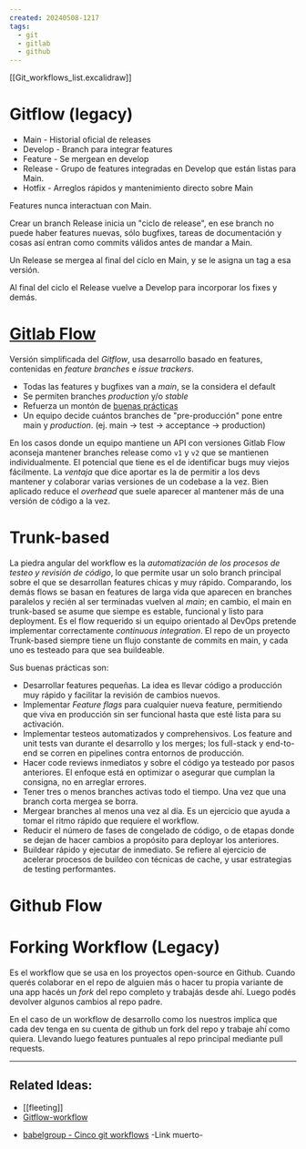 ```yaml
---
created: 20240508-1217
tags:
  - git
  - gitlab
  - github
---
```

[[Git_workflows_list.excalidraw]]
# Gitflow (legacy)

- Main - Historial oficial de releases
- Develop - Branch para integrar features
- Feature - Se mergean en develop
- Release - Grupo de features integradas en Develop que están listas para Main.
- Hotfix - Arreglos rápidos y mantenimiento directo sobre Main

Features nunca interactuan con Main.

Crear un branch Release inicia un "ciclo de release", en ese branch no puede haber features nuevas, sólo bugfixes, tareas de documentación y cosas así entran como commits válidos antes de mandar a Main.

Un Release se mergea al final del ciclo en Main, y se le asigna un tag a esa versión.

Al final del ciclo el Release vuelve a Develop para incorporar los fixes y demás.


# [Gitlab Flow](https://about.gitlab.com/topics/version-control/what-is-gitlab-flow/)

Versión simplificada del *Gitflow*, usa desarrollo basado en features, contenidas en _feature branches_ e _issue trackers_.

- Todas las features y bugfixes van a *main*, se la considera el default
- Se permiten branches _production_ y/o _stable_
- Refuerza un montón de [buenas prácticas](https://about.gitlab.com/topics/version-control/what-are-gitlab-flow-best-practices/)
- Un equipo decide cuántos branches de "pre-producción" pone entre main y _production_. (ej. main -> test -> acceptance -> production)

En los casos donde un equipo mantiene un API con versiones Gitlab Flow aconseja mantener branches release como `v1` y `v2` que se mantienen individualmente. El potencial que tiene es el de identificar bugs muy viejos fácilmente.
La *ventaja* que dice aportar es la de permitir a los devs mantener y colaborar varias versiones de un codebase a la vez. Bien aplicado reduce el _overhead_ que suele aparecer al mantener más de una versión de código a la vez.

# Trunk-based

La piedra angular del workflow es la _automatización de los procesos de testeo y revisión de código_, lo que permite usar un solo branch principal sobre el que se desarrollan features chicas y muy rápido. 
Comparando, los demás flows se basan en features de larga vida que aparecen en branches paralelos y recién al ser terminadas vuelven al _main_; en cambio, el main en trunk-based se asume que siempe es estable, funcional y listo para deployment.
Es el flow requerido si un equipo orientado al DevOps pretende implementar correctamente _continuous integration_.
El repo de un proyecto Trunk-based siempre tiene un flujo constante de commits en main, y cada uno es testeado para que sea buildeable.

Sus buenas prácticas son:
- Desarrollar features pequeñas. La idea es llevar código a producción muy rápido y facilitar la revisión de cambios nuevos.
- Implementar *Feature flags* para cualquier nueva feature, permitiendo que viva en producción sin ser funcional hasta que esté lista para su activación.
- Implementar testeos automatizados y comprehensivos. Los feature and unit tests van durante el desarrollo y los merges; los full-stack y end-to-end se corren en pipelines contra entornos de producción.
- Hacer code reviews inmediatos y sobre el código ya testeado por pasos anteriores. El enfoque está en optimizar o asegurar que cumplan la consigna, no en arreglar errores.
- Tener tres o menos branches activas todo el tiempo. Una vez que una branch corta mergea se borra.
- Mergear branches al menos una vez al día. Es un ejercicio que ayuda a tomar el ritmo rápido que requiere el workflow.
- Reducir el número de fases de congelado de código, o de etapas donde se dejan de hacer cambios a propósito para deployar los anteriores.
- Buildear rápido y ejecutar de inmediato. Se refiere al ejercicio de acelerar procesos de buildeo con técnicas de cache, y usar estrategias de testing performantes.


# Github Flow
# Forking Workflow (Legacy)

Es el workflow que se usa en los proyectos open-source en Github. Cuando querés colaborar en el repo de alguien más o hacer tu propia variante de una app hacés un _fork_ del repo completo y trabajás desde ahí. Luego podés devolver algunos cambios al repo padre.

En el caso de un workflow de desarrollo como los nuestros implica que cada dev tenga en su cuenta de github un fork del repo y trabaje ahí como quiera. Llevando luego features puntuales al repo principal mediante pull requests.


---
## Related Ideas:
* [[fleeting]]
* [Gitflow-workflow](https://www.atlassian.com/git/tutorials/comparing-workflows/gitflow-workflow)
- [babelgroup - Cinco git workflows](https://www.babelgroup.com/es/Media/Blog/Abril-2021/Cinco-Git-Workflows-para-mejores-proyectos) -Link muerto-